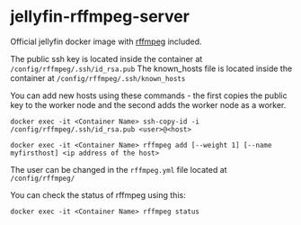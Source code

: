 # jellyfin-rffmpeg-server

Official jellyfin docker image with [rffmpeg](https://github.com/joshuaboniface/rffmpeg) included.

The public ssh key is located inside the container at `/config/rffmpeg/.ssh/id_rsa.pub`
The known_hosts file is located inside the container at `/config/rffmpeg/.ssh/known_hosts`

You can add new hosts using these commands - the first copies the public key to the worker node and the second adds the worker node as a worker.

```
docker exec -it <Container Name> ssh-copy-id -i /config/rffmpeg/.ssh/id_rsa.pub <user>@<host>

docker exec -it <Container Name> rffmpeg add [--weight 1] [--name myfirsthost] <ip address of the host>
```

The user can be changed in the `rffmpeg.yml` file located at `/config/rffmpeg/`


You can check the status of rffmpeg using this:

```
docker exec -it <Container Name> rffmpeg status
```

